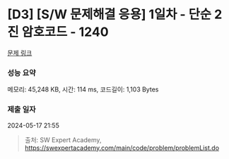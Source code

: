 # [D3] [S/W 문제해결 응용] 1일차 - 단순 2진 암호코드 - 1240 

[문제 링크](https://swexpertacademy.com/main/code/problem/problemDetail.do?contestProbId=AV15FZuqAL4CFAYD) 

### 성능 요약

메모리: 45,248 KB, 시간: 114 ms, 코드길이: 1,103 Bytes

### 제출 일자

2024-05-17 21:55



> 출처: SW Expert Academy, https://swexpertacademy.com/main/code/problem/problemList.do